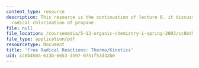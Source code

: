 ```yaml
---
content_type: resource
description: This resource is the continuation of lecture 8. it discusses about the
  radical chlorination of propane.
file: null
file_location: /coursemedia/5-12-organic-chemistry-i-spring-2003/cc8b450a613b665335970751f53d32b0_08.pdf
file_type: application/pdf
resourcetype: Document
title: 'Free Radical Reactions: Thermo/Kinetics'
uid: cc8b450a-613b-6653-3597-0751f53d32b0
---
```

